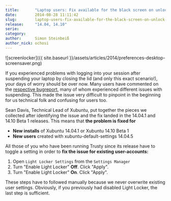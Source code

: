 ```yaml
---
title:       "Laptop users: Fix available for the black screen on unlock bug"
date:        2014-08-28 11:11:42
slug:        laptop-users-fix-available-for-the-black-screen-on-unlock-bug
release:     "14.04, 14.10"
serie:       
category:    
author:      Simon Steinbeiß
author_nick: ochosi
---
```


![screenlocker]({{ site.baseurl }}/assets/articles/2014/preferences-desktop-screensaver.png)

If you experienced problems with logging into your session after suspending your laptop by closing the lid (and only this exact scenario!), your days of worry should be over now. Many users have commented on the [respective bugreport](https://bugs.launchpad.net/ubuntu/+source/xubuntu-default-settings/+bug/1303736), many of whom experienced different issues with suspending. This made the issue very difficult to pinpoint in the beginning for us technical folk and confusing for users too.

Sean Davis, Technical Lead of Xubuntu, put together the pieces we collected after identifying the issue and the fix landed in the 14.04.1 and 14.10 Beta 1 releases. This means that **the problem is fixed for**

- **New installs** of Xubuntu 14.04.1 or Xubuntu 14.10 Beta 1
- **New users** created with xubuntu-default-settings 14.04.5

All those of you who have been running Trusty since its release have to toggle a setting in order to **fix the issue for existing user-accounts:**

1. Open `Light Locker Settings` from the `Settings Manager`
2. Turn "Enable Light Locker" **Off**. Click "Apply".
3. Turn "Enable Light Locker" **On**. Click "Apply".

These steps have to followed manually because we never overwrite existing user settings. Obviously, if you previously had disabled Light Locker, the last step is sufficient.
